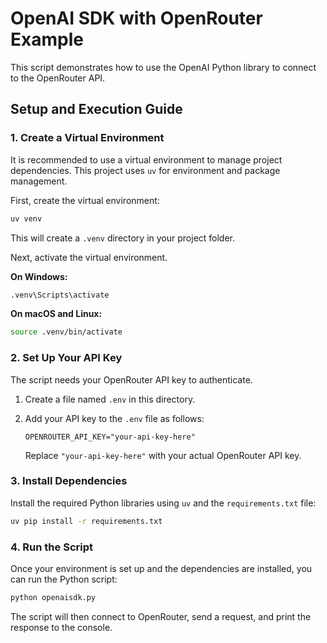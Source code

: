 # OpenAI SDK with OpenRouter Example

This script demonstrates how to use the OpenAI Python library to connect to the OpenRouter API.

## Setup and Execution Guide

### 1. Create a Virtual Environment

It is recommended to use a virtual environment to manage project dependencies. This project uses `uv` for environment and package management.

First, create the virtual environment:

```bash
uv venv
```

This will create a `.venv` directory in your project folder.

Next, activate the virtual environment.

**On Windows:**

```bash
.venv\Scripts\activate
```

**On macOS and Linux:**

```bash
source .venv/bin/activate
```

### 2. Set Up Your API Key

The script needs your OpenRouter API key to authenticate.

1.  Create a file named `.env` in this directory.
2.  Add your API key to the `.env` file as follows:

    ```
    OPENROUTER_API_KEY="your-api-key-here"
    ```

    Replace `"your-api-key-here"` with your actual OpenRouter API key.

### 3. Install Dependencies

Install the required Python libraries using `uv` and the `requirements.txt` file:

```bash
uv pip install -r requirements.txt
```

### 4. Run the Script

Once your environment is set up and the dependencies are installed, you can run the Python script:

```bash
python openaisdk.py
```

The script will then connect to OpenRouter, send a request, and print the response to the console.
